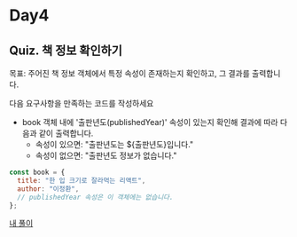 # Day4 


## Quiz. 책 정보 확인하기 
목표: 주어진 책 정보 객체에서 특정 속성이 존재하는지 확인하고, 그 결과를 출력합니다.

다음 요구사항을 만족하는 코드를 작성하세요
  + book 객체 내에 '출판년도(publishedYear)' 속성이 있는지 확인해 결과에 따라 다음과 같이 출력합니다.
    + 속성이 있으면: "출판년도는 ${출판년도}입니다."
    + 속성이 없으면: "출판년도 정보가 없습니다."

    
```js
const book = {
  title: "한 입 크기로 잘라먹는 리액트",
  author: "이정환",
  // publishedYear 속성은 이 객체에는 없습니다.
};
``` 

[내 풀이](./quiz.js)